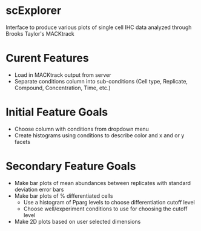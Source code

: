 # scExplorer
Interface to produce various plots of single cell IHC data analyzed through Brooks Taylor's MACKtrack

# Curent Features
- Load in MACKtrack output from server
- Separate conditions column into sub-conditions (Cell type, Replicate, Compound, Concentration, Time, etc.)

# Initial Feature Goals
- Choose column with conditions from dropdown menu
- Create histograms using conditions to describe color and x and or y facets

# Secondary Feature Goals
- Make bar plots of mean abundances between replicates with standard deviation error bars
- Make bar plots of % differentiated cells
    - Use a histogram of Pparg levels to choose differentiation cutoff level
    - Choose well/experiment conditions to use for choosing the cutoff level
- Make 2D plots based on user selected dimensions
